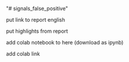 "# signals_false_positive" 

put link to report english

put highlights from report

add colab notebook to here (download as ipynb) 

add colab link

